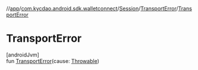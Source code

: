 //[app](../../../../index.md)/[com.kycdao.android.sdk.walletconnect](../../index.md)/[Session](../index.md)/[TransportError](index.md)/[TransportError](-transport-error.md)

# TransportError

[androidJvm]\
fun [TransportError](-transport-error.md)(cause: [Throwable](https://kotlinlang.org/api/latest/jvm/stdlib/kotlin/-throwable/index.html))
